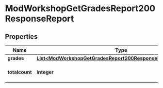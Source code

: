 

# ModWorkshopGetGradesReport200ResponseReport


## Properties

| Name | Type | Description | Notes |
|------------ | ------------- | ------------- | -------------|
|**grades** | [**List&lt;ModWorkshopGetGradesReport200ResponseReportGradesInner&gt;**](ModWorkshopGetGradesReport200ResponseReportGradesInner.md) |  |  |
|**totalcount** | **Integer** | Number of total submissions. |  |



